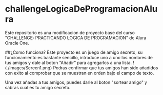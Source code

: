 # challengeLogicaDeProgramacionAlura

Este repositorio es una modificacion de proyecto base del curso "CHALLENGE: PRACTICANDO LOGICA DE PROGRAMACION" de Alura Oracle One.

##¿Como funciona?
Este proyecto es un juego de amigo secreto, su funcionamiento es bastante sencillo, introduce uno a uno los nombres de tus amigos y dale al boton "Añadir" para agregarlos a una lista.
!(./images/Screen1.png)
Podras confirmar que tus amigos han sido añadidos con exito al comprobar que se muestran en orden bajo el campo de texto.

Una vez añadas a tus amigos, puedes darle al boton "sortear amigo" y sabras cual es tu amigo secreto.
